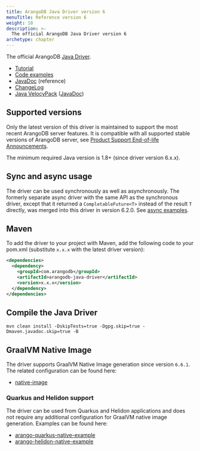 ```yaml
---
title: ArangoDB Java Driver version 6
menuTitle: Reference version 6
weight: 10
description: >-
  The official ArangoDB Java Driver version 6
archetype: chapter
---
```

The official ArangoDB [Java Driver](https://github.com/arangodb/arangodb-java-driver).

- [Tutorial](https://university.arangodb.com/courses/java-driver-tutorial-v6/)
- [Code examples](https://github.com/arangodb/arangodb-java-driver/tree/v6/src/test/java/com/arangodb/example)
- [JavaDoc](https://arangodb.github.io/arangodb-java-driver/) (reference)
- [ChangeLog](https://github.com/arangodb/arangodb-java-driver/blob/v6/ChangeLog.md)
- [Java VelocyPack](https://github.com/arangodb/java-velocypack) ([JavaDoc](https://arangodb.github.io/java-velocypack))

## Supported versions

Only the latest version of this driver is maintained to support the most recent
ArangoDB server features. 
It is compatible with all supported stable versions of ArangoDB server, see 
[Product Support End-of-life Announcements](https://www.arangodb.com/eol-notice).

The minimum required Java version is 1.8+ (since driver version 6.x.x).

## Sync and async usage

The driver can be used synchronously as well as asynchronously. The formerly separate async
driver with the same API as the synchronous driver, except that it returned a
`CompletableFuture<T>` instead of the result `T` directly, was merged into this
driver in version 6.2.0. See
[async examples](https://github.com/arangodb/arangodb-java-driver/tree/v6/src/test/java/com/arangodb/async/example).

## Maven

To add the driver to your project with Maven, add the following code to your
pom.xml (substitute `x.x.x` with the latest driver version):

```xml
<dependencies>
  <dependency>
    <groupId>com.arangodb</groupId>
    <artifactId>arangodb-java-driver</artifactId>
    <version>x.x.x</version>
  </dependency>
</dependencies>
```

## Compile the Java Driver

```
mvn clean install -DskipTests=true -Dgpg.skip=true -Dmaven.javadoc.skip=true -B
```

## GraalVM Native Image

The driver supports GraalVM Native Image generation since version `6.6.1`.
The related configuration can be found here:

- [native-image](https://github.com/arangodb/arangodb-java-driver/tree/v6/src/main/resources/META-INF/native-image)

### Quarkus and Helidon support

The driver can be used from Quarkus and Helidon applications and does not
require any additional configuration for GraalVM native image generation.
Examples can be found here:

- [arango-quarkus-native-example](https://github.com/arangodb-helper/arango-quarkus-native-example)
- [arango-helidon-native-example](https://github.com/arangodb-helper/arango-helidon-native-example)
